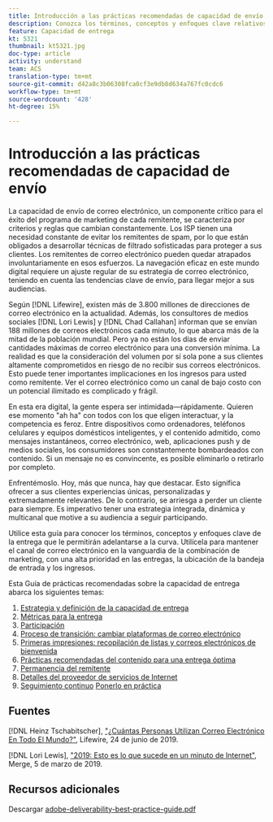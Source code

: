 ```yaml
---
title: Introducción a las prácticas recomendadas de capacidad de envío
description: Conozca los términos, conceptos y enfoques clave relativos a la entrega para permitirle garantizar el éxito de su programa de marketing.
feature: Capacidad de entrega
kt: 5321
thumbnail: kt5321.jpg
doc-type: article
activity: understand
team: ACS
translation-type: tm+mt
source-git-commit: d42a8c3b06308fca0cf3e9db8d634a767fc0cdc6
workflow-type: tm+mt
source-wordcount: '428'
ht-degree: 15%

---
```



# Introducción a las prácticas recomendadas de capacidad de envío

La capacidad de envío de correo electrónico, un componente crítico para el éxito del programa de marketing de cada remitente, se caracteriza por criterios y reglas que cambian constantemente. Los ISP tienen una necesidad constante de evitar los remitentes de spam, por lo que están obligados a desarrollar técnicas de filtrado sofisticadas para proteger a sus clientes. Los remitentes de correo electrónico pueden quedar atrapados involuntariamente en esos esfuerzos. La navegación eficaz en este mundo digital requiere un ajuste regular de su estrategia de correo electrónico, teniendo en cuenta las tendencias clave de envío, para llegar mejor a sus audiencias.

Según [!DNL Lifewire], existen más de 3.800 millones de direcciones de correo electrónico en la actualidad. Además, los consultores de medios sociales [!DNL Lori Lewis] y [!DNL Chad Callahan] informan que se envían 188 millones de correos electrónicos cada minuto, lo que abarca más de la mitad de la población mundial. Pero ya no están los días de enviar cantidades máximas de correo electrónico para una conversión mínima. La realidad es que la consideración del volumen por sí sola pone a sus clientes altamente comprometidos en riesgo de no recibir sus correos electrónicos. Esto puede tener importantes implicaciones en los ingresos para usted como remitente. Ver el correo electrónico como un canal de bajo costo con un potencial ilimitado es complicado y frágil.

En esta era digital, la gente espera ser intimidada—rápidamente. Quieren ese momento &quot;ah ha&quot; con todos con los que eligen interactuar, y la competencia es feroz. Entre dispositivos como ordenadores, teléfonos celulares y equipos domésticos inteligentes, y el contenido admitido, como mensajes instantáneos, correo electrónico, web, aplicaciones push y de medios sociales, los consumidores son constantemente bombardeados con contenido. Si un mensaje no es convincente, es posible eliminarlo o retirarlo por completo.

Enfrentémoslo. Hoy, más que nunca, hay que destacar. Esto significa ofrecer a sus clientes experiencias únicas, personalizadas y extremadamente relevantes. De lo contrario, se arriesga a perder un cliente para siempre. Es imperativo tener una estrategia integrada, dinámica y multicanal que motive a su audiencia a seguir participando.

Utilice esta guía para conocer los términos, conceptos y enfoques clave de la entrega que le permitirán adelantarse a la curva. Utilícela para mantener el canal de correo electrónico en la vanguardia de la combinación de marketing, con una alta prioridad en las entregas, la ubicación de la bandeja de entrada y los ingresos.

Esta Guía de prácticas recomendadas sobre la capacidad de entrega abarca los siguientes temas:

1. [Estrategia y definición de la capacidad de entrega](/help/deliverability-strategy-and-definition.md)
2. [Métricas para la entrega](/help/metrics/metrics-overview.md)
3. [Participación](/help/engagement.md)
4. [Proceso de transición: cambiar plataformas de correo electrónico](/help/transition-process/switching-email-platforms.md)
5. [Primeras impresiones: recopilación de listas y correos electrónicos de bienvenida](/help/first-impressions/address-collection-and-list-growth.md)
6. [Prácticas recomendadas del contenido para una entrega óptima](/help/content-best-practices-for-optimal-delivery.md)
7. [Permanencia del remitente](/help/sender-permanence.md)
8. [Detalles del proveedor de servicios de Internet](/help/internet-service-provider-specifics/overview.md)
9. [Seguimiento continuo](/help/ongoing-monitoring.md)
   [Ponerlo en práctica](/help/putting-it-in-practice.md)

## Fuentes

[!DNL Heinz Tschabitscher],  [&quot;¿Cuántas Personas Utilizan Correo Electrónico En Todo El Mundo?&quot;](https://www.lifewire.com/how-many-email-users-are-there-1171213), Lifewire, 24 de junio de 2019.

[!DNL Lori Lewis],  [&quot;2019: Esto es lo que sucede en un minuto de Internet&quot;](https://www.allaccess.com/merge/archive/29580/2019-this-is-what-happens-in-an-internet-minute), Merge, 5 de marzo de 2019.

## Recursos adicionales

Descargar [adobe-deliverability-best-practice-guide.pdf](/help/assets/adobe-deliverability-best-practice-guide.pdf)
